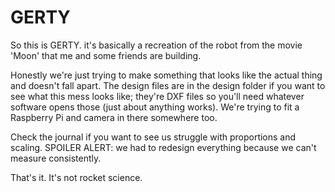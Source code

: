 # GERTY

So this is GERTY. it's basically a recreation of the robot from the movie 'Moon' that me and some friends are building.

Honestly we're just trying to make something that looks like the actual thing and doesn't fall apart. 
The design files are in the design folder if you want to see what this mess looks like; they're DXF files so you'll need whatever software opens those (just about anything works). We're trying to fit a Raspberry Pi and camera in there somewhere too.

Check the journal if you want to see us struggle with proportions and scaling. SPOILER ALERT: we had to redesign everything because we can't measure consistently.

That's it. It's not rocket science.

